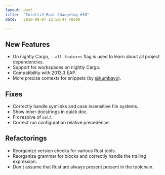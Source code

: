 ```yaml
---
layout: post
title:  "IntelliJ-Rust Changelog #10"
date:   2016-09-07 12:50:47 +0300

---
```


## New Features

* On nightly Cargo, `--all-features` flag is used to learn about all project
  dependencies.
* Support for workspaces on nightly Cargo.
* Compatibility with 2013.3 EAP.
* More precise contexts for snippets (by [@kumbayo]).


## Fixes

* Correctly handle symlinks and case insensitive file systems.
* Show inner docstrings in quick doc.
* Fix resolve of `self`.
* Correct run configuration relative precedence.

## Refactorings

* Reorganize version checks for various Rust tools.
* Reorganize grammar for blocks and correctly handle the trailing expression.
* Don't assume that Rust are always present present in the toolchain.


[@kumbayo]: https://github.com/kumbayo
